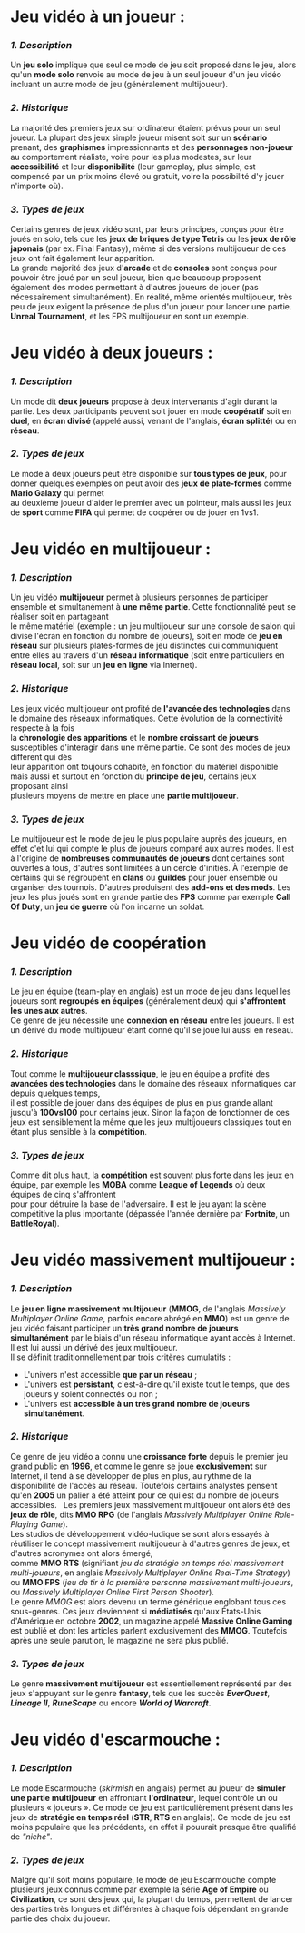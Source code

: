 # **Jeu vidéo à un joueur :**


### **_1. Description_**

Un **jeu solo** implique que seul ce mode de jeu soit proposé dans le jeu, alors qu'un **mode solo** renvoie au mode de jeu à un seul joueur d'un jeu vidéo incluant un autre mode de jeu (généralement multijoueur).


### **_2. Historique_**

La majorité des premiers jeux sur ordinateur étaient prévus pour un seul joueur. La plupart des jeux simple joueur misent soit sur un **scénario** prenant, des **graphismes** impressionnants et des **personnages non-joueur** au comportement réaliste, voire pour les plus modestes, sur leur **accessibilité** et leur **disponibilité** (leur gameplay, plus simple, est compensé par un prix moins élevé ou gratuit, voire la possibilité d'y jouer n'importe où).


### **_3. Types de jeux_**

Certains genres de jeux vidéo sont, par leurs principes, conçus pour être joués en solo, tels que les **jeux de briques de type Tetris** ou les **jeux de rôle japonais** (par ex. Final Fantasy), même si des versions multijoueur de ces jeux ont fait également leur apparition.  
La grande majorité des jeux d'**arcade** et de **consoles** sont conçus pour pouvoir être joué par un seul joueur, bien que beaucoup proposent également des modes permettant à d'autres joueurs de jouer (pas nécessairement simultanément). En réalité, même orientés multijoueur, très peu de jeux exigent la présence de plus d'un joueur pour lancer une partie. **Unreal Tournament**, et les FPS multijoueur en sont un exemple.


# **Jeu vidéo à deux joueurs :**


### **_1. Description_**

Un mode dit **deux joueurs** propose à deux intervenants d'agir durant la partie. Les deux participants peuvent soit jouer en mode **coopératif** soit en **duel**, en **écran divisé** (appelé aussi, venant de l'anglais, **écran splitté**) ou en **réseau**.

### **_2. Types de jeux_**

Le mode à deux joueurs peut être disponible sur **tous types de jeux**, pour donner quelques exemples on peut avoir des **jeux de plate-formes** comme **Mario Galaxy** qui permet  
au deuxième joueur d'aider le premier avec un pointeur, mais aussi les jeux de **sport** comme **FIFA** qui permet de coopérer ou de jouer en 1vs1.


# **Jeu vidéo en multijoueur :**

### **_1. Description_**

Un jeu vidéo **multijoueur** permet à plusieurs personnes de participer ensemble et simultanément à **une même partie**. Cette fonctionnalité peut se réaliser soit en partageant  
le même matériel (exemple : un jeu multijoueur sur une console de salon qui divise l'écran en fonction du nombre de joueurs), soit en mode de **jeu en réseau** sur plusieurs plates-formes de jeu distinctes qui communiquent entre elles au travers d'un **réseau informatique** (soit entre particuliers en **réseau local**, soit sur un **jeu en ligne** via Internet).

### **_2. Historique_**

Les jeux vidéo multijoueur ont profité de **l'avancée des technologies** dans le domaine des réseaux informatiques. Cette évolution de la connectivité respecte à la fois  
la **chronologie des apparitions** et le **nombre croissant de joueurs** susceptibles d'interagir dans une même partie. Ce sont des modes de jeux différent qui dès  
leur apparition ont toujours cohabité, en fonction du matériel disponible mais aussi et surtout en fonction du **principe de jeu**, certains jeux proposant ainsi  
plusieurs moyens de mettre en place une **partie multijoueur**.

### **_3. Types de jeux_**

Le multijoueur est le mode de jeu le plus populaire auprès des joueurs, en effet c'et lui qui compte le plus de joueurs comparé aux autres modes. Il est à l'origine de **nombreuses communautés de joueurs** dont certaines sont ouvertes à tous, d'autres sont limitées à un cercle d'initiés. À l'exemple de certains qui se regroupent en **clans** ou **guildes** pour jouer ensemble ou organiser des tournois. D'autres produisent des **add-ons et des mods**. Les jeux les plus joués sont en grande partie des **FPS** comme par exemple **Call Of Duty**, un **jeu de guerre** où l'on incarne un soldat. 


# **Jeu vidéo de coopération**


### **_1. Description_**

Le jeu en équipe (team-play en anglais) est un mode de jeu dans lequel les joueurs sont **regroupés en équipes** (généralement deux) qui **s'affrontent les unes aux autres**.  
Ce genre de jeu nécessite une **connexion en réseau** entre les joueurs. Il est un dérivé du mode multijoueur étant donné qu'il se joue lui aussi en réseau.

### **_2. Historique_**

Tout comme le **multijoueur classsique**, le jeu en équipe a profité des **avancées des technologies** dans le domaine des réseaux informatiques car depuis quelques temps,  
il est possible de jouer dans des équipes de plus en plus grande allant jusqu'à **100vs100** pour certains jeux. Sinon la façon de fonctionner de ces jeux est sensiblement la même que les jeux multijoueurs classiques tout en étant plus sensible à la **compétition**.

### **_3. Types de jeux_**

Comme dit plus haut, la **compétition** est souvent plus forte dans les jeux en équipe, par exemple les **MOBA** comme **League of Legends** où deux équipes de cinq s'affrontent  
pour pour détruire la base de l'adversaire. Il est le jeu ayant la scène compétitive la plus importante (dépassée l'année dernière par **Fortnite**, un **BattleRoyal**). 


# **Jeu vidéo massivement multijoueur :**

### **_1. Description_**

Le **jeu en ligne massivement multijoueur** (**MMOG**, de l'anglais *Massively Multiplayer Online Game*, parfois encore abrégé en **MMO**) est un genre de jeu vidéo faisant participer un **très grand nombre de joueurs simultanément** par le biais d'un réseau informatique ayant accès à Internet. Il est lui aussi un dérivé des jeux multijoueur.  
Il se définit traditionnellement par trois critères cumulatifs :
* L'univers n'est accessible __que par un réseau__ ;
* L'univers est __persistant__, c'est-à-dire qu'il existe tout le temps, que des joueurs y soient connectés ou non ;
* L'univers est __accessible à un très grand nombre de joueurs simultanément__.

### **_2. Historique_**

Ce genre de jeu vidéo a connu une **croissance forte** depuis le premier jeu grand public en **1996**, et comme le genre se joue **exclusivement** sur Internet, il tend à se développer de plus en plus, au rythme de la disponibilité de l'accès au réseau. Toutefois certains analystes pensent qu'en **2005** un palier a été atteint pour ce qui est du nombre de joueurs accessibles.  
Les premiers jeux massivement multijoueur ont alors été des **jeux de rôle**, dits **MMO RPG** (de l'anglais *Massively Multiplayer Online Role-Playing Game*).  
Les studios de développement vidéo-ludique se sont alors essayés à réutiliser le concept massivement multijoueur à d'autres genres de jeux, et d'autres acronymes ont alors émergé,  
comme **MMO RTS** (signifiant *jeu de stratégie en temps réel massivement multi-joueurs*, en anglais *Massively Multiplayer Online Real-Time Strategy*) ou **MMO FPS** (*jeu de tir à la première personne massivement multi-joueurs*, ou *Massively Multiplayer Online First Person Shooter*).  
Le genre *MMOG* est alors devenu un terme générique englobant tous ces sous-genres. Ces jeux deviennent si **médiatisés** qu'aux États-Unis d'Amérique en octobre **2002**, un magazine appelé **Massive Online Gaming** est publié et dont les articles parlent exclusivement des **MMOG**. Toutefois après une seule parution, le magazine ne sera plus publié.

### **_3. Types de jeux_**

Le genre **massivement multijoueur** est essentiellement représenté par des jeux s'appuyant sur le genre **fantasy**, tels que les succès **_EverQuest_**, **_Lineage II_**, **_RuneScape_** ou encore **_World of Warcraft_**.


# **Jeu vidéo d'escarmouche :**

### **_1. Description_**

Le mode Escarmouche (*skirmish* en anglais) permet au joueur de **simuler une partie multijoueur** en affrontant **l'ordinateur**, lequel contrôle un ou plusieurs « joueurs ». Ce mode de jeu est particulièrement présent dans les jeux de **stratégie en temps réel** (**STR**, **RTS** en anglais). Ce mode de jeu est moins populaire que les précédents, en effet il pouurait presque être qualifié de *"niche"*.

### **_2. Types de jeux_**

Malgré qu'il soit moins populaire, le mode de jeu Escarmouche compte plusieurs jeux connus comme par exemple la série **Age of Empire** ou **Civilization**, ce sont des jeux qui, la plupart du temps, permettent de lancer des parties très longues et différentes à chaque fois dépendant en grande partie des choix du joueur.